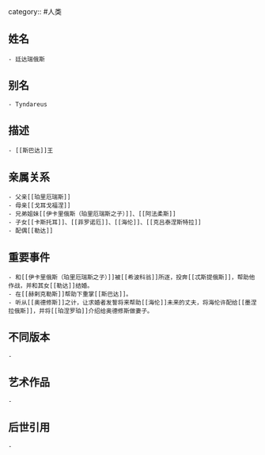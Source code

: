 category:: #人类
## 姓名
	- 廷达瑞俄斯
## 别名
	- Tyndareus
## 描述
	- [[斯巴达]]王
## 亲属关系
	- 父亲[[珀里厄瑞斯]]
	- 母亲[[戈耳戈福涅]]
	- 兄弟姐妹[[伊卡里俄斯（珀里厄瑞斯之子）]]、[[阿法柔斯]]
	- 子女[[卡斯托耳]]、[[菲罗诺厄]]、[[海伦]]、[[克吕泰涅斯特拉]]
	- 配偶[[勒达]]
## 重要事件
	- 和[[伊卡里俄斯（珀里厄瑞斯之子）]]被[[希波科翁]]所逐，投奔[[忒斯提俄斯]]，帮助他作战，并和其女[[勒达]]结婚。
	- 在[[赫剌克勒斯]]帮助下重掌[[斯巴达]]。
	- 听从[[奥德修斯]]之计，让求婚者发誓将来帮助[[海伦]]未来的丈夫，将海伦许配给[[墨涅拉俄斯]]，并将[[珀涅罗珀]]介绍给奥德修斯做妻子。
## 不同版本
	-
## 艺术作品
	-
## 后世引用
	-
